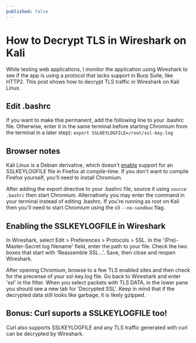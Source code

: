 ```yaml
---
published: false
---
```

# How to Decrypt TLS in Wireshark on Kali

While testing web applications, I monitor the application using Wireshark to see if the app is using a protocol that lacks support in Burp Suite, like HTTP2. This post shows how to decrypt TLS traffic in Wireshark on Kali Linux.

## Edit .bashrc
If you want to make thie permanent, add the following line to your .bashrc file. Otherwise, enter it in the same terminal before starting Chromium from the terminal in a later step):
`export SSLKEYLOGFILE=/root/ssl-key.log`

## Browser notes
Kali Linux is a Debian derivative, which doesn't [enable](https://developer.mozilla.org/en-US/docs/Mozilla/Projects/NSS/Key_Log_Format) support for an SSLKEYLOGFILE file in Firefox at compile-time. If you don't want to compile Firefox yourself, you'll need to install Chromium.

After adding the export directive to your .bashrc file, source it using `source .bashrc` then start Chromium. Alternatively you may enter the command in your terminal instead of editing .bashrc. If you're running as root on Kali then you'll need to start Chromium using the cli `--no-sandbox` flag.

## Enabling the SSLKEYLOGFILE in Wireshark
In Wireshark, select Edit > Preferences > Protocols > SSL. In the '(Pre)-Master-Secret log filename' field, enter the path to your file. Check the two boxes that start with 'Reassemble SSL...'. Save, then close and reopen Wireshark.

After opening Chromium, browse to a few TLS enabled sites and then check for the precense of your ssl-key.log file. Go back to Wireshark and enter 'ssl' in the filter. When you select packets with TLS DATA, in the lower pane you should see a new tab for 'Decrypted SSL'. Keep in mind that if the decrypted data still looks like garbage, it is likely gzipped.

## Bonus: Curl suports a SSLKEYLOGFILE too!
Curl also supports SSLKEYLOGFILE and any TLS traffic generated with curl can be decrypted by Wireshark.
